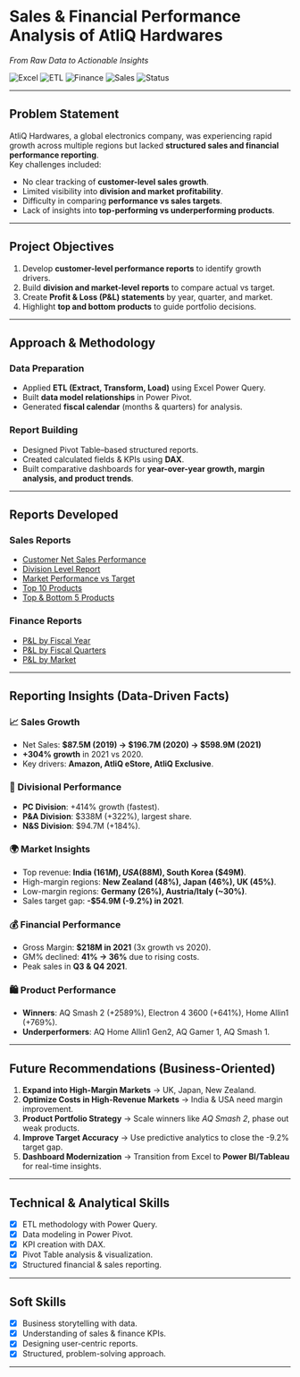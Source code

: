 # Sales & Financial Performance Analysis of AtliQ Hardwares 
*From Raw Data to Actionable Insights*  

![Excel](https://img.shields.io/badge/Tool-Excel-green?logo=microsoft-excel&logoColor=white)  ![ETL](https://img.shields.io/badge/Process-ETL-blue)  ![Finance](https://img.shields.io/badge/Focus-Financial%20Analytics-orange)  ![Sales](https://img.shields.io/badge/Focus-Sales%20Analytics-purple)  ![Status](https://img.shields.io/badge/Status-Completed-success)  

---

## Problem Statement  
AtliQ Hardwares, a global electronics company, was experiencing rapid growth across multiple regions but lacked **structured sales and financial performance reporting**.  
Key challenges included:  
- No clear tracking of **customer-level sales growth**.  
- Limited visibility into **division and market profitability**.  
- Difficulty in comparing **performance vs sales targets**.  
- Lack of insights into **top-performing vs underperforming products**.  

---

## Project Objectives  
1. Develop **customer-level performance reports** to identify growth drivers.  
2. Build **division and market-level reports** to compare actual vs target.  
3. Create **Profit & Loss (P&L) statements** by year, quarter, and market.  
4. Highlight **top and bottom products** to guide portfolio decisions.  

---

## Approach & Methodology  

### Data Preparation  
- Applied **ETL (Extract, Transform, Load)** using Excel Power Query.  
- Built **data model relationships** in Power Pivot.  
- Generated **fiscal calendar** (months & quarters) for analysis.  

### Report Building  
- Designed Pivot Table–based structured reports.  
- Created calculated fields & KPIs using **DAX**.  
- Built comparative dashboards for **year-over-year growth, margin analysis, and product trends**.  

---

## Reports Developed  

### Sales Reports  
- [Customer Net Sales Performance](https://github.com/pruthviiraj/Excel-Projects/blob/main/Sales%20%26%20Financial%20Performance%20Analysis/Customer%20Net%20Sales%20Perfomance%20Repoet.pdf)  
- [Division Level Report]([Reports/Division%20Level%20Report.pdf](https://github.com/pruthviiraj/Excel-Projects/blob/main/Sales%20%26%20Financial%20Performance%20Analysis/Division%20Level%20Report.pdf))  
- [Market Performance vs Target]([Reports/Market%20Performance%20Report.pdf](https://github.com/pruthviiraj/Excel-Projects/blob/main/Sales%20%26%20Financial%20Performance%20Analysis/Market%20Performance%20Report.pdf))
- [Top 10 Products]([Reports/Top%2010%20Products.pdf](https://github.com/pruthviiraj/Excel-Projects/blob/main/Sales%20%26%20Financial%20Performance%20Analysis/Top%2010%20Products.pdf))
- [Top & Bottom 5 Products]([Reports/Top%20%26%20Bottom%205%20Products.pdf](https://github.com/pruthviiraj/Excel-Projects/blob/main/Sales%20%26%20Financial%20Performance%20Analysis/Top%20%26%20Bottom%205%20Products.pdf))  
  

### Finance Reports  
- [P&L by Fiscal Year](https://github.com/pruthviiraj/Excel-Projects/blob/main/Sales%20%26%20Financial%20Performance%20Analysis/P%20%26%20L%20by%20Fiscal%20Year.pdf) 
- [P&L by Fiscal Quarters]([Reports/P%20%26%20L%20for%20Fiscal%20Quarters.pdf](https://github.com/pruthviiraj/Excel-Projects/blob/main/Sales%20%26%20Financial%20Performance%20Analysis/P%20%26%20L%20for%20Fiscal%20Quarters.pdf))  
- [P&L by Market]([Reports/P%20%26%20L%20for%20Markets.pdf](https://github.com/pruthviiraj/Excel-Projects/blob/main/Sales%20%26%20Financial%20Performance%20Analysis/P%20%26%20L%20for%20Markets.pdf))  

---

## Reporting Insights (Data-Driven Facts)  

### 📈 Sales Growth  
- Net Sales: **$87.5M (2019) → $196.7M (2020) → $598.9M (2021)**  
- **+304% growth** in 2021 vs 2020.  
- Key drivers: **Amazon, AtliQ eStore, AtliQ Exclusive**.  

### 🏢 Divisional Performance  
- **PC Division**: +414% growth (fastest).  
- **P&A Division**: $338M (+322%), largest share.  
- **N&S Division**: $94.7M (+184%).  

### 🌍 Market Insights  
- Top revenue: **India ($161M), USA ($88M), South Korea ($49M)**.  
- High-margin regions: **New Zealand (48%), Japan (46%), UK (45%)**.  
- Low-margin regions: **Germany (26%), Austria/Italy (~30%)**.  
- Sales target gap: **-$54.9M (-9.2%) in 2021**.  

### 💰 Financial Performance  
- Gross Margin: **$218M in 2021** (3x growth vs 2020).  
- GM% declined: **41% → 36%** due to rising costs.  
- Peak sales in **Q3 & Q4 2021**.  

### 🛍️ Product Performance  
- **Winners**: AQ Smash 2 (+2589%), Electron 4 3600 (+641%), Home Allin1 (+769%).  
- **Underperformers**: AQ Home Allin1 Gen2, AQ Gamer 1, AQ Smash 1.  

---

## Future Recommendations (Business-Oriented)  

1. **Expand into High-Margin Markets** → UK, Japan, New Zealand.  
2. **Optimize Costs in High-Revenue Markets** → India & USA need margin improvement.  
3. **Product Portfolio Strategy** → Scale winners like *AQ Smash 2*, phase out weak products.  
4. **Improve Target Accuracy** → Use predictive analytics to close the -9.2% target gap.  
5. **Dashboard Modernization** → Transition from Excel to **Power BI/Tableau** for real-time insights.  

---

## Technical & Analytical Skills  
- [x] ETL methodology with Power Query.  
- [x] Data modeling in Power Pivot.  
- [x] KPI creation with DAX.  
- [x] Pivot Table analysis & visualization.  
- [x] Structured financial & sales reporting.  

---

## Soft Skills  
- [x] Business storytelling with data.  
- [x] Understanding of sales & finance KPIs.  
- [x] Designing user-centric reports.  
- [x] Structured, problem-solving approach.  

---
